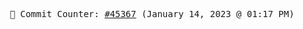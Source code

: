 <p align="center">
    <samp>
        📮 Commit Counter: <a href="https://github.com/Javascript-void0/Javascript-void0/commits/main">#45367</a> (January 14, 2023 @ 01:17 PM)
    </samp>
</p>